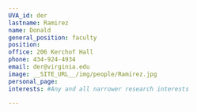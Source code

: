 ```yaml
---
UVA_id: der
lastname: Ramirez
name: Donald
general_position: faculty
position:
office: 206 Kerchof Hall
phone: 434-924-4934
email: der@virginia.edu
image: __SITE_URL__/img/people/Ramirez.jpg
personal_page:
interests: #Any and all narrower research interests

---
```

